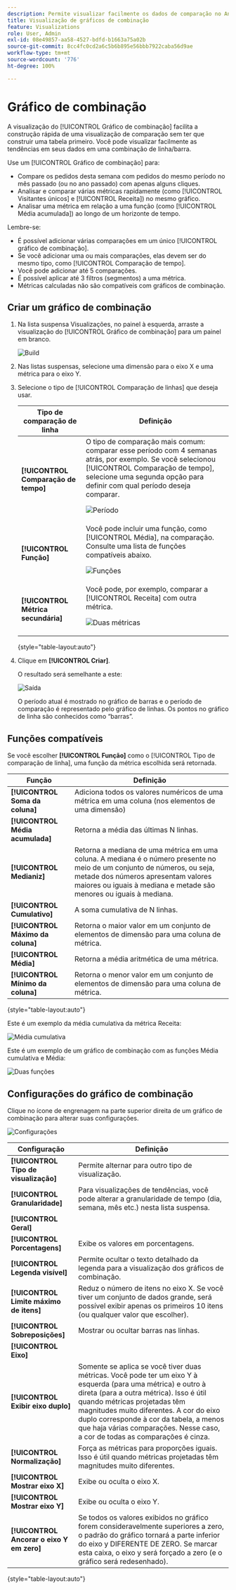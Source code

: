```yaml
---
description: Permite visualizar facilmente os dados de comparação no Analysis Workspace, criando comparações com o mês passado, o ano passado e assim por diante.
title: Visualização de gráficos de combinação
feature: Visualizations
role: User, Admin
exl-id: 08e49857-aa58-4527-bdfd-b1663a75a02b
source-git-commit: 8cc4fc0cd2a6c5b6b895e56bbb7922caba56d9ae
workflow-type: tm+mt
source-wordcount: '776'
ht-degree: 100%

---
```


# Gráfico de combinação

A visualização do [!UICONTROL Gráfico de combinação] facilita a construção rápida de uma visualização de comparação sem ter que construir uma tabela primeiro. Você pode visualizar facilmente as tendências em seus dados em uma combinação de linha/barra.

Use um [!UICONTROL Gráfico de combinação] para:

* Compare os pedidos desta semana com pedidos do mesmo período no mês passado (ou no ano passado) com apenas alguns cliques.
* Analisar e comparar várias métricas rapidamente (como [!UICONTROL Visitantes únicos] e [!UICONTROL Receita]) no mesmo gráfico.
* Analisar uma métrica em relação a uma função (como [!UICONTROL Média acumulada]) ao longo de um horizonte de tempo.

Lembre-se:

* É possível adicionar várias comparações em um único [!UICONTROL gráfico de combinação].
* Se você adicionar uma ou mais comparações, elas devem ser do mesmo tipo, como [!UICONTROL Comparação de tempo].
* Você pode adicionar até 5 comparações.
* É possível aplicar até 3 filtros (segmentos) a uma métrica.
* Métricas calculadas não são compatíveis com gráficos de combinação.

## Criar um gráfico de combinação

1. Na lista suspensa Visualizações, no painel à esquerda, arraste a visualização do [!UICONTROL Gráfico de combinação] para um painel em branco.

   ![Build](assets/combo-chart-build.png)

1. Nas listas suspensas, selecione uma dimensão para o eixo X e uma métrica para o eixo Y.

1. Selecione o tipo de [!UICONTROL Comparação de linhas] que deseja usar.

   | Tipo de comparação de linha | Definição |
   | --- | --- |
   | **[!UICONTROL Comparação de tempo]** | O tipo de comparação mais comum: comparar esse período com 4 semanas atrás, por exemplo. Se você selecionou [!UICONTROL Comparação de tempo], selecione uma segunda opção para definir com qual período deseja comparar.<p>![Período](assets/combo-time-period.png) |
   | **[!UICONTROL Função]** | Você pode incluir uma função, como [!UICONTROL Média], na comparação. Consulte uma lista de funções compatíveis abaixo.<p>![Funções](assets/combo-functions.png) |
   | **[!UICONTROL Métrica secundária]** | Você pode, por exemplo, comparar a [!UICONTROL Receita] com outra métrica.<p>![Duas métricas](assets/combo-2metrics.png) |

   {style=&quot;table-layout:auto&quot;}

1. Clique em **[!UICONTROL Criar]**.

   O resultado será semelhante a este:

   ![Saída](assets/combo-output.png)

   O período atual é mostrado no gráfico de barras e o período de comparação é representado pelo gráfico de linhas. Os pontos no gráfico de linha são conhecidos como “barras”.

## Funções compatíveis

Se você escolher **[!UICONTROL Função]** como o [!UICONTROL Tipo de comparação de linha], uma função da métrica escolhida será retornada.

| Função | Definição |
| --- | --- |
| **[!UICONTROL Soma da coluna]** | Adiciona todos os valores numéricos de uma métrica em uma coluna (nos elementos de uma dimensão) |
| **[!UICONTROL Média acumulada]** | Retorna a média das últimas N linhas. |
| **[!UICONTROL Medianiz]** | Retorna a mediana de uma métrica em uma coluna. A mediana é o número presente no meio de um conjunto de números, ou seja, metade dos números apresentam valores maiores ou iguais à mediana e metade são menores ou iguais à mediana. |
| **[!UICONTROL Cumulativo]** | A soma cumulativa de N linhas. |
| **[!UICONTROL Máximo da coluna]** | Retorna o maior valor em um conjunto de elementos de dimensão para uma coluna de métrica. |
| **[!UICONTROL Média]** | Retorna a média aritmética de uma métrica. |
| **[!UICONTROL Mínimo da coluna]** | Retorna o menor valor em um conjunto de elementos de dimensão para uma coluna de métrica. |

{style=&quot;table-layout:auto&quot;}

Este é um exemplo da média cumulativa da métrica Receita:

![Média cumulativa](assets/combo-cumul-avg.png)

Este é um exemplo de um gráfico de combinação com as funções Média cumulativa e Média:

![Duas funções](assets/combo-two-functions.png)

## Configurações do gráfico de combinação

Clique no ícone de engrenagem na parte superior direita de um gráfico de combinação para alterar suas configurações.

![Configurações](assets/combo-settings.png)

| Configuração | Definição |
| --- | --- |
| **[!UICONTROL Tipo de visualização]** | Permite alternar para outro tipo de visualização. |
| **[!UICONTROL Granularidade]** | Para visualizações de tendências, você pode alterar a granularidade de tempo (dia, semana, mês etc.) nesta lista suspensa. |
| **[!UICONTROL Geral]** |  |
| **[!UICONTROL Porcentagens]** | Exibe os valores em porcentagens. |
| **[!UICONTROL Legenda visível]** | Permite ocultar o texto detalhado da legenda para a visualização dos gráficos de combinação. |
| **[!UICONTROL Limite máximo de itens]** | Reduz o número de itens no eixo X. Se você tiver um conjunto de dados grande, será possível exibir apenas os primeiros 10 itens (ou qualquer valor que escolher). |
| **[!UICONTROL Sobreposições]** | Mostrar ou ocultar barras nas linhas. |
| **[!UICONTROL Eixo]** |  |
| **[!UICONTROL Exibir eixo duplo]** | Somente se aplica se você tiver duas métricas. Você pode ter um eixo Y à esquerda (para uma métrica) e outro à direta (para a outra métrica). Isso é útil quando métricas projetadas têm magnitudes muito diferentes. A cor do eixo duplo corresponde à cor da tabela, a menos que haja várias comparações. Nesse caso, a cor de todas as comparações é cinza. |
| **[!UICONTROL Normalização]** | Força as métricas para proporções iguais. Isso é útil quando métricas projetadas têm magnitudes muito diferentes. |
| **[!UICONTROL Mostrar eixo X]** | Exibe ou oculta o eixo X. |
| **[!UICONTROL Mostrar eixo Y]** | Exibe ou oculta o eixo Y. |
| **[!UICONTROL Ancorar o eixo Y em zero]** | Se todos os valores exibidos no gráfico forem consideravelmente superiores a zero, o padrão do gráfico tornará a parte inferior do eixo y DIFERENTE DE ZERO. Se marcar esta caixa, o eixo y será forçado a zero (e o gráfico será redesenhado). |

{style=&quot;table-layout:auto&quot;}
